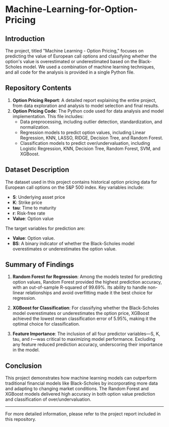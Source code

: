# Machine-Learning-for-Option-Pricing

## Introduction

The project, titled "Machine Learning - Option Pricing," focuses on predicting the value of European call options and classifying whether the option's value is overestimated or underestimated based on the Black-Scholes model. We used a combination of machine learning techniques, and all code for the analysis is provided in a single Python file.

## Repository Contents

1. **Option Pricing Report**: A detailed report explaining the entire project, from data exploration and analysis to model selection and final results.
2. **Option Pricing Code**: The Python code used for data analysis and model implementation. This file includes:
   - Data preprocessing, including outlier detection, standardization, and normalization.
   - Regression models to predict option values, including Linear Regression, KNN, LASSO, RIDGE, Decision Tree, and Random Forest.
   - Classification models to predict over/undervaluation, including Logistic Regression, KNN, Decision Tree, Random Forest, SVM, and XGBoost.

## Dataset Description

The dataset used in this project contains historical option pricing data for European call options on the S&P 500 index. Key variables include:
- **S**: Underlying asset price
- **K**: Strike price
- **tau**: Time to maturity
- **r**: Risk-free rate
- **Value**: Option value

The target variables for prediction are:
- **Value**: Option value.
- **BS**: A binary indicator of whether the Black-Scholes model overestimates or underestimates the option value.

## Summary of Findings

1. **Random Forest for Regression**: Among the models tested for predicting option values, Random Forest provided the highest prediction accuracy, with an out-of-sample R-squared of 99.69%. Its ability to handle non-linear relationships and avoid overfitting made it the best choice for regression.
   
2. **XGBoost for Classification**: For classifying whether the Black-Scholes model overestimates or underestimates the option price, XGBoost achieved the lowest mean classification error of 5.95%, making it the optimal choice for classification.

3. **Feature Importance**: The inclusion of all four predictor variables—S, K, tau, and r—was critical to maximizing model performance. Excluding any feature reduced prediction accuracy, underscoring their importance in the model.

## Conclusion

This project demonstrates how machine learning models can outperform traditional financial models like Black-Scholes by incorporating more data and adapting to changing market conditions. The Random Forest and XGBoost models delivered high accuracy in both option value prediction and classification of over/undervaluation.

---

For more detailed information, please refer to the project report included in this repository.
